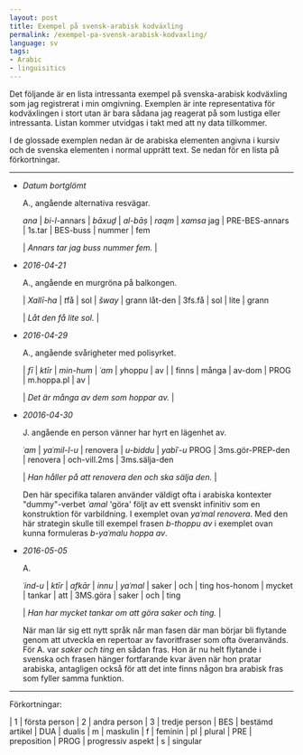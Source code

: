 ```yaml
---
layout: post
title: Exempel på svensk-arabisk kodväxling
permalink: /exempel-pa-svensk-arabisk-kodvaxling/
language: sv
tags:
- Arabic
- linguisitics
---
```


Det följande är en lista intressanta exempel på svenska-arabisk kodväxling som jag registrerat i min omgivning. Exemplen är inte representativa för kodväxlingen i stort utan är bara sådana jag reagerat på som lustiga eller intressanta. Listan kommer utvidgas i takt med att ny data tillkommer. 

I de glossade exemplen nedan är de arabiska elementen angivna i kursiv och de svenska elementen i normal upprätt text. Se nedan för en lista på förkortningar.

---- 

- *Datum bortglömt* 

    A., angående alternativa resvägar.

    *ana* | *bi-l*-annars | *bāxuḏ* | *al-bāṣ* | *raqm* | *xamsa*
    jag | PRE-BES-annars | 1s.tar | BES-buss | nummer | fem

    | *Annars tar jag buss nummer fem.* |


- *2016-04-21* 

    A., angående en murgröna på balkongen.

    | *Xallī-ha* | *t*få | sol | *šway* | grann
    låt-den | 3fs.få | sol | lite | grann

    | *Låt den få lite sol.* |


- *2016-04-29* 

    A., angående svårigheter med polisyrket.
    <a name="polis"></a>

    | *fī* | *ktīr* | *min-hum* | *ʿam* | *y*hopp*u* | av |
    | finns | många | av-dom | PROG | m.hoppa.pl | av |

    | *Det är många av dem som hoppar av.* |


- *20016-04-30* 

    J. angående en person vänner har hyrt en lägenhet av.

    *ʿam* | *yaʿmil-l-u* | renovera | *u-biddu* | *yabīʿ-u*
    PROG | 3ms.gör-PREP-den | renovera | och-vill.2ms | 3ms.sälja-den

    | *Han håller på att renovera den och ska sälja den.* |

    Den här specifika talaren använder väldigt ofta i arabiska kontexter "dummy"-verbet *ʿamal* 'göra' följt av ett svenskt infinitiv som en konstruktion för varbildning. I exemplet ovan *yaʿmal renovera*. Med den här strategin skulle till exempel frasen  *b-thoppu av* i exemplet ovan kunna formuleras *b-yaʿmalu hoppa av*.


- *2016-05-05* 

    A.

    *ʿind-u* | *ktīr* | *afkār* | *innu* | *yaʿmal* | saker | och | ting
    hos-honom | mycket | tankar | att | 3MS.göra | saker | och | ting

    | *Han har mycket tankar om att göra saker och ting.* |

    När man lär sig ett nytt språk når man fasen där man börjar bli flytande genom att utveckla en repertoar av favoritfraser som ofta överanvänds. För A. var *saker och ting* en sådan fras. Hon är nu helt flytande i svenska och frasen hänger fortfarande kvar även när hon pratar arabiska, antagligen också för att det inte finns någon bra arabisk fras som fyller samma funktion.

---

Förkortningar:

| 1   | första person
| 2   | andra person
| 3   | tredje person
| BES | bestämd artikel
| DUA | dualis
| m   | maskulin
| f   | feminin
| pl | plural
| PRE | preposition
| PROG | progressiv aspekt
| s | singular
